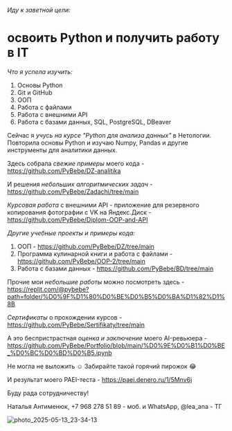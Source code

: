 _Иду к заветной цели:_

# освоить Python и получить работу в IT

_Что я успела изучить:_
1. Основы Python
2. Git и GitHub
3. ООП
4. Работа с файлами
5. Работа с внешними API
6. Работа с базами данных, SQL, PostgreSQL, DBeaver

Сейчас я _учусь на курсе "Python для анализа данных"_ в Нетологии. Повторила основы Python и изучаю Numpy, Pandas и другие инструменты для аналитики данных.

Здесь собрала _свежие примеры_ моего кода - https://github.com/PyBebe/DZ-analitika

И решения _небольших алгоритмических задач_ - https://github.com/PyBebe/Zadachi/tree/main

_Курсовая работа_ с внешними API - приложение для резервного копирования фотографии с VK на Яндекс.Диск - https://github.com/PyBebe/Diplom-OOP-and-API

_Другие учебные проекты и примеры кода:_
1. ООП - https://github.com/PyBebe/DZ/tree/main
2. Программа кулинарной книги и работа с файлами - https://github.com/PyBebe/OOP-2/tree/main
3. Работа с базами данных - https://github.com/PyBebe/BD/tree/main

Прочие мои _небольшие работы_ можно посмотреть здесь - https://replit.com/@pybebe?path=folder/%D0%9F%D1%80%D0%BE%D0%B5%D0%BA%D1%82%D1%8B

_Сертификаты_ о прохождении курсов - https://github.com/PyBebe/Sertifikaty/tree/main

А это беспристрастная _оценка и заключение_ моего AI-ревьюера - https://github.com/PyBebe/Portfolio/blob/main/%D0%9E%D0%B1%D0%BE_%D0%BC%D0%BD%D0%B5.ipynb

Не могла не выложить ☺️ Забирайте такой горячий пирожок 😂

И результат моего PAEI-теста - https://paei.denero.ru/1/5Mnv6j

Буду рада сотрудничеству!

Наталья Антименюк,
+7 968 278 51 89 - моб. и WhatsApp,
@lea_ana - ТГ

![photo_2025-05-13_23-34-13](https://github.com/user-attachments/assets/94a19986-e21b-47df-8bc7-a083f4c8ab1c)
